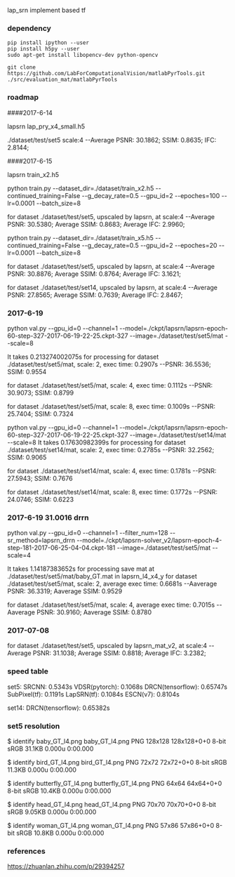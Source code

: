 lap_srn implement based tf

### dependency

```
pip install ipython --user
pip install h5py --user
sudo apt-get install libopencv-dev python-opencv
```


`git clone https://github.com/LabForComputationalVision/matlabPyrTools.git ./src/evaluation_mat/matlabPyrTools`


### roadmap

####2017-6-14

lapsrn lap_pry_x4_small.h5

./dataset/test/set5 scale:4
--Average PSNR: 30.1862; SSIM: 0.8635; IFC: 2.8144;

####2017-6-15

lapsrn train_x2.h5

python train.py --dataset_dir=./dataset/train_x2.h5 --continued_training=False --g_decay_rate=0.5 --gpu_id=2 --epoches=100 --lr=0.0001 --batch_size=8

for dataset ./dataset/test/set5, upscaled by lapsrn, at scale:4
--Average PSNR: 30.5380;        Average SSIM: 0.8683;   Average IFC: 2.9960;

python train.py --dataset_dir=./dataset/train_x5.h5 --continued_training=False --g_decay_rate=0.5 --gpu_id=2 --epoches=20 --lr=0.0001 --batch_size=8

for dataset ./dataset/test/set5, upscaled by lapsrn, at scale:4
--Average PSNR: 30.8876;        Average SSIM: 0.8764;   Average IFC: 3.1621;

for dataset ./dataset/test/set14, upscaled by lapsrn, at scale:4
--Average PSNR: 27.8565;        Average SSIM: 0.7639;   Average IFC: 2.8467;

### 2017-6-19

python val.py --gpu_id=0 --channel=1 --model=./ckpt/lapsrn/lapsrn-epoch-60-step-327-2017-06-19-22-25.ckpt-327 --image=./dataset/test/set5/mat --scale=8

It takes 0.213274002075s for processing
for dataset ./dataset/test/set5/mat, scale: 2, exec time: 0.2907s
--PSNR: 36.5536;        SSIM: 0.9554

for dataset ./dataset/test/set5/mat, scale: 4, exec time: 0.1112s
--PSNR: 30.9073;        SSIM: 0.8799

for dataset ./dataset/test/set5/mat, scale: 8, exec time: 0.1009s
--PSNR: 25.7404;        SSIM: 0.7324

python val.py --gpu_id=0 --channel=1 --model=./ckpt/lapsrn/lapsrn-epoch-60-step-327-2017-06-19-22-25.ckpt-327 --image=./dataset/test/set14/mat --scale=8
It takes 0.17630982399s for processing
for dataset ./dataset/test/set14/mat, scale: 2, exec time: 0.2785s
--PSNR: 32.2562;        SSIM: 0.9065

for dataset ./dataset/test/set14/mat, scale: 4, exec time: 0.1781s
--PSNR: 27.5943;        SSIM: 0.7676

for dataset ./dataset/test/set14/mat, scale: 8, exec time: 0.1772s
--PSNR: 24.0746;        SSIM: 0.6223

### 2017-6-19 31.0016 drrn

python val.py --gpu_id=0 --channel=1 --filter_num=128 --sr_method=lapsrn_drrn --model=./ckpt/lapsrn-solver_v2/lapsrn-epoch-4-step-181-2017-06-25-04-04.ckpt-181 --image=./dataset/test/set5/mat --scale=4

It takes 1.14187383652s for processing
save mat at ./dataset/test/set5/mat/baby_GT.mat in lapsrn_l4_x4_y
for dataset ./dataset/test/set5/mat, scale: 2, average exec time: 0.6681s
--Aaverage PSNR: 36.3319;       Aaverage SSIM: 0.9529

for dataset ./dataset/test/set5/mat, scale: 4, average exec time: 0.7015s
--Aaverage PSNR: 30.9160;       Aaverage SSIM: 0.8780


### 2017-07-08

for dataset ./dataset/test/set5, upscaled by lapsrn_mat_v2, at scale:4
--Average PSNR: 31.1038;        Average SSIM: 0.8818;   Average IFC: 3.2382;


### speed table

set5:
  SRCNN: 0.5343s
  VDSR(pytorch): 0.1068s
  DRCN(tensorflow):  0.65747s
  SubPixel(tf): 0.1191s
  LapSRN(tf): 0.1084s
  ESCN(v7): 0.8104s

set14:
  DRCN(tensorflow):  0.65382s


### set5 resolution
$ identify baby_GT_l4.png
baby_GT_l4.png PNG 128x128 128x128+0+0 8-bit sRGB 31.1KB 0.000u 0:00.000

$ identify bird_GT_l4.png
bird_GT_l4.png PNG 72x72 72x72+0+0 8-bit sRGB 11.3KB 0.000u 0:00.000

$ identify butterfly_GT_l4.png
butterfly_GT_l4.png PNG 64x64 64x64+0+0 8-bit sRGB 10.4KB 0.000u 0:00.000

$ identify head_GT_l4.png
head_GT_l4.png PNG 70x70 70x70+0+0 8-bit sRGB 9.05KB 0.000u 0:00.000

$ identify woman_GT_l4.png
woman_GT_l4.png PNG 57x86 57x86+0+0 8-bit sRGB 10.8KB 0.000u 0:00.000


### references
https://zhuanlan.zhihu.com/p/29394257
